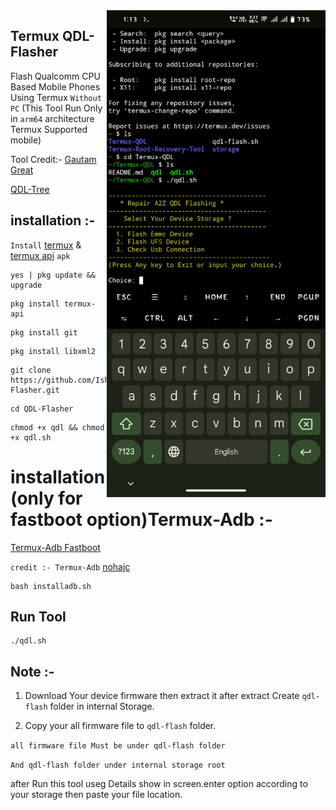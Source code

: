 <img align="right" src="qdl.jpg" width="350" alt="QDL Flasher">


## Termux QDL-Flasher
Flash Qualcomm CPU Based Mobile Phones Using Termux ```Without PC```
(This Tool Run Only in ```arm64``` architecture Termux Supported mobile)

Tool Credit:- [Gautam Great](https://github.com/GautamGreat)

[QDL-Tree](https://github.com/bmx666/qdl/tree/sparse)


## installation :- 

```Install``` [termux](https://f-droid.org/repo/com.termux_1021.apk) & [termux api](https://f-droid.org/repo/com.termux.api_1000.apk) ```apk```
```console
yes | pkg update && upgrade
```
```console
pkg install termux-api
```
```console
pkg install git
```
```console
pkg install libxml2
```
```console
git clone https://github.com/Ishu43642/QDL-Flasher.git
```
```console
cd QDL-Flasher
```
```console
chmod +x qdl && chmod +x qdl.sh
```

# installation (only for fastboot option)Termux-Adb :-
[Termux-Adb Fastboot](https://github.com/nohajc/termux-adb) 

```credit :- Termux-Adb``` [nohajc](https://github.com/nohajc)

```console
bash installadb.sh
```

## Run Tool
```console
./qdl.sh
```


## Note :-
1. Download Your device firmware then extract it after extract Create ```qdl-flash``` folder in internal Storage.

2. Copy your all firmware file to ```qdl-flash``` folder.

```all firmware file Must be under qdl-flash folder```

```And qdl-flash folder under internal storage root```

after Run this tool useg Details show in screen.enter option according to your storage then paste your file location.

